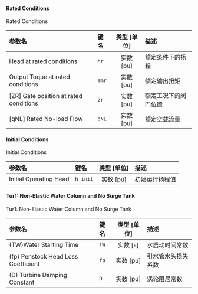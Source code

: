 <!--
DO NOT EDIT THIS FILE DIRECTLY.
This file is generated by tools/comp-docs.js.
All changes will be overwritten by regeneration.
-->

<slot class="model-parameters">

#### Rated Conditions

Rated Conditions

| 参数名 | 键名 | 类型 [单位] | 描述 |
|:------ |:---- |:-----------:|:---- |
| Head at rated conditions | `hr` | 实数 [pu] | 额定条件下的扬程 |
| Output Toque at rated conditions | `Tmr` | 实数 [pu] | 额定输出扭矩 |
| \[ZR\] Gate position at rated conditions | `zr` | 实数 [pu] | 额定工况下的阀门位置 |
| \[qNL\] Rated No\-load Flow | `qNL` | 实数 [pu] | 额定空载流量 |

#### Initial Conditions

Initial Conditions

| 参数名 | 键名 | 类型 [单位] | 描述 |
|:------ |:---- |:-----------:|:---- |
| Initial Operating Head | `h_init` | 实数 [pu] | 初始运行扬程值 |

#### Tur1:  Non\-Elastic Water Column and No Surge Tank

Tur1:  Non-Elastic Water Column and No Surge Tank

| 参数名 | 键名 | 类型 [单位] | 描述 |
|:------ |:---- |:-----------:|:---- |
| \(TW\)Water Starting Time | `TW` | 实数 [s] | 水启动时间常数 |
| \(fp\) Penstock Head Loss Coefficient | `fp` | 实数 [pu] | 引水管水头损失系数 |
| \(D\) Turbine Damping Constant | `D` | 实数 [pu] | 涡轮阻尼常数 |


</slot>
